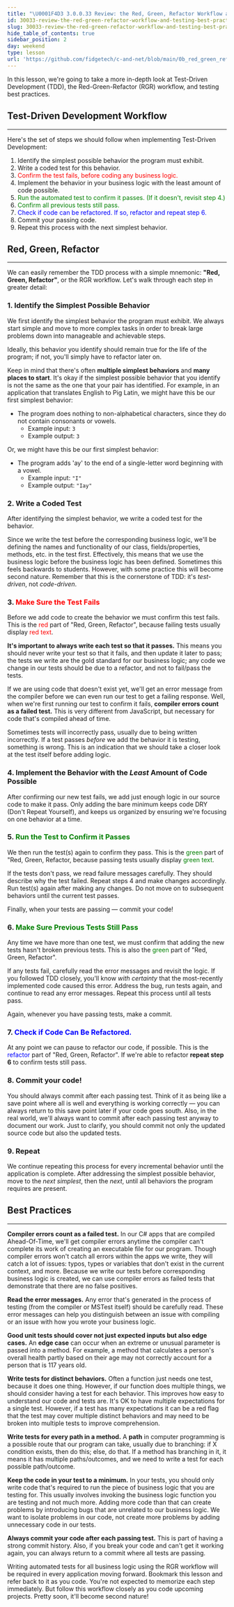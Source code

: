 ```yaml
---
title: "\U0001F4D3 3.0.0.33 Review: the Red, Green, Refactor Workflow and Testing Best Practices"
id: 30033-review-the-red-green-refactor-workflow-and-testing-best-practices
slug: 30033-review-the-red-green-refactor-workflow-and-testing-best-practices
hide_table_of_contents: true
sidebar_position: 2
day: weekend
type: lesson
url: 'https://github.com/fidgetech/c-and-net/blob/main/0b_red_green_refactor.md'
---
```


In this lesson, we're going to take a more in-depth look at Test-Driven Development (TDD), the Red-Green-Refactor (RGR) workflow, and testing best practices.

## Test-Driven Development Workflow
---

Here's the set of steps we should follow when implementing Test-Driven Development: 

1.  Identify the simplest possible behavior the program must exhibit.
2.  Write a coded test for this behavior.
3.  <font color="red">Confirm the test fails, before coding any business logic.</font>
4.  Implement the behavior in your business logic with the least amount of code possible.
5.  <font color="green">Run the automated test to confirm it passes. (If it doesn't, revisit step 4.)</font>
6.  <font color="green">Confirm all previous tests still pass.</font>
7.  <font color="blue">Check if code can be refactored. If so, refactor and repeat step 6.</font>
8.  Commit your passing code.
9.  Repeat this process with the next simplest behavior.

## Red, Green, Refactor
---

We can easily remember the TDD process with a simple mnemonic: **"Red, Green, Refactor"**, or the RGR workflow. Let's walk through each step in greater detail:

### 1. Identify the Simplest Possible Behavior

We first identify the simplest behavior the program must exhibit. We always start simple and move to more complex tasks in order to break large problems down into manageable and achievable steps.

Ideally, this behavior you identify should remain true for the life of the program; if not, you'll simply have to refactor later on. 

Keep in mind that there's often **multiple simplest behaviors** and **many places to start**. It's okay if the simplest possible behavior that you identify is not the same as the one that your pair has identified. For example, in an application that translates English to Pig Latin, we might have this be our first simplest behavior:

* The program does nothing to non-alphabetical characters, since they do not contain consonants or vowels.
  * Example input: `3`
  * Example output: `3`

Or, we might have this be our first simplest behavior:

* The program adds 'ay' to the end of a single-letter word beginning with a vowel.
  * Example input: `"I"`
  * Example output: `"Iay"`

### 2. Write a Coded Test

After identifying the simplest behavior, we write a coded test for the behavior. 

Since we write the test before the corresponding business logic, we'll be defining the names and functionality of our class, fields/properties, methods, etc. in the test first. Effectively, this means that we use the business logic before the business logic has been defined. Sometimes this feels backwards to students. However, with some practice this will become second nature. Remember that this is the cornerstone of TDD: it's _test-driven_, not _code-driven_. 

### 3. <font color="red">Make Sure the Test Fails</font>

Before we add code to create the behavior we must confirm this test fails. This is the <font color="red">red</font> part of "Red, Green, Refactor", because failing tests usually display <font color="red">red text</font>.

**It's important to always write each test so that it passes.** This means you should never write your test so that it fails, and then update it later to pass; the tests we write are the gold standard for our business logic; any code we change in our tests should be due to a refactor, and not to fail/pass the tests.

If we are using code that doesn't exist yet, we'll get an error message from the compiler before we can even run our test to get a failing response. Well, when we're first running our test to confirm it fails, **compiler errors count as a failed test.** This is very different from JavaScript, but necessary for code that's compiled ahead of time.

Sometimes tests will incorrectly pass, usually due to being written incorrectly. If a test passes _before_ we add the behavior it is testing, something is wrong. This is an indication that we should take a closer look at the test itself before adding logic.

### 4. Implement the Behavior with the _Least_ Amount of Code Possible

After confirming our new test fails, we add just enough logic in our source code to make it pass. Only adding the bare minimum keeps code DRY (Don't Repeat Yourself), and keeps us organized by ensuring we're focusing on one behavior at a time.

### 5. <font color="green"> Run the Test to Confirm it Passes</font>

We then run the test(s) again to confirm they pass. This is the <font color="Green">green</font> part of "Red, Green, Refactor, because passing tests usually display <font color="green">green text</font>.

If the tests don't pass, we read failure messages carefully. They should describe why the test failed. Repeat steps 4 and make changes accordingly. Run test(s) again after making any changes. Do not move on to subsequent behaviors until the current test passes.

Finally, when your tests are passing — commit your code!

### 6. <font color="green"> Make Sure Previous Tests Still Pass</font>

Any time we have more than one test, we must confirm that adding the new tests hasn't broken previous tests. This is also the <font color="Green">green</font> part of "Red, Green, Refactor".

If any tests fail, carefully read the error messages and revisit the logic. If you followed TDD closely, you'll know _with certainty_ that the most-recently implemented code caused this error. Address the bug, run tests again, and continue to read any error messages. Repeat this process until all tests pass.

Again, whenever you have passing tests, make a commit. 

### 7. **<font color="blue">Check if Code Can Be Refactored.</font>**

At any point we can pause to refactor our code, if possible. This is the <font color="blue">refactor</font> part of "Red, Green, Refactor". If we're able to refactor **repeat step 6** to confirm tests still pass.

### 8.  Commit your code! 

You should always commit after each passing test. Think of it as being like a save point where all is well and everything is working correctly — you can always return to this save point later if your code goes south. Also, in the real world, we'll always want to commit after each passing test anyway to document our work. Just to clarify, you should commit not only the updated source code but also the updated tests.

### 9. Repeat

We continue repeating this process for every incremental behavior until the application is complete. After addressing the simplest possible behavior, move to the _next simplest_, then the _next_, until all behaviors the program requires are present.

## Best Practices
---

**Compiler errors count as a failed test.** In our C# apps that are compiled Ahead-Of-Time, we'll get compiler errors anytime the compiler can't complete its work of creating an executable file for our program. Though compiler errors won't catch all errors within the apps we write, they will catch a lot of issues: typos, types or variables that don't exist in the current context, and more. Because we write our tests before corresponding business logic is created, we can use compiler errors as failed tests that demonstrate that there are no false positives.

**Read the error messages.** Any error that's generated in the process of testing (from the compiler or MSTest itself) should be carefully read. These error messages can help you distinguish between an issue with compiling or an issue with how you wrote your business logic.

**Good unit tests should cover not just expected inputs but also edge cases.** An **edge case** can occur when an extreme or unusual parameter is passed into a method. For example, a method that calculates a person's overall health partly based on their age may not correctly account for a person that is 117 years old.

**Write tests for distinct behaviors.** Often a function just needs one test, because it does one thing. However, if our function does multiple things, we should consider having a test for each behavior. This improves how easy to understand our code and tests are. It's OK to have multiple expectations for a single test. However, if a test has many expectations it can be a red flag that the test may cover multiple distinct behaviors and may need to be broken into multiple tests to improve comprehension.

**Write tests for every path in a method.** A **path** in computer programming is a possible route that our program can take, usually due to branching: if X condition exists, then do this; else, do that. If a method has branching in it, it means it has multiple paths/outcomes, and we need to write a test for each possible path/outcome.

**Keep the code in your test to a minimum.** In your tests, you should only write code that's required to run the piece of business logic that you are testing for. This usually involves invoking the business logic function you are testing and not much more. Adding more code than that can create problems by introducing bugs that are unrelated to our business logic. We want to isolate problems in our code, not create more problems by adding unnecessary code in our tests.

**Always commit your code after each passing test.** This is part of having a strong commit history. Also, if you break your code and can't get it working again, you can always return to a commit where all tests are passing.

Writing automated tests for all business logic using the RGR workflow will be required in every application moving forward. Bookmark this lesson and refer back to it as you code. You're not expected to memorize each step immediately. But follow this workflow closely as you code upcoming projects. Pretty soon, it'll become second nature!